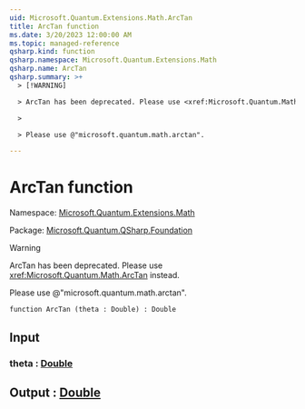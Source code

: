 ```yaml
---
uid: Microsoft.Quantum.Extensions.Math.ArcTan
title: ArcTan function
ms.date: 3/20/2023 12:00:00 AM
ms.topic: managed-reference
qsharp.kind: function
qsharp.namespace: Microsoft.Quantum.Extensions.Math
qsharp.name: ArcTan
qsharp.summary: >+
  > [!WARNING]

  > ArcTan has been deprecated. Please use <xref:Microsoft.Quantum.Math.ArcTan> instead.

  >

  > Please use @"microsoft.quantum.math.arctan".

---
```


# ArcTan function

Namespace: [Microsoft.Quantum.Extensions.Math](xref:Microsoft.Quantum.Extensions.Math)

Package: [Microsoft.Quantum.QSharp.Foundation](https://nuget.org/packages/Microsoft.Quantum.QSharp.Foundation)


> [!WARNING]
> ArcTan has been deprecated. Please use <xref:Microsoft.Quantum.Math.ArcTan> instead.
>
> Please use @"microsoft.quantum.math.arctan".



```qsharp
function ArcTan (theta : Double) : Double
```


## Input

### theta : [Double](xref:microsoft.quantum.qsharp.valueliterals#double-literals)





## Output : [Double](xref:microsoft.quantum.qsharp.valueliterals#double-literals)

